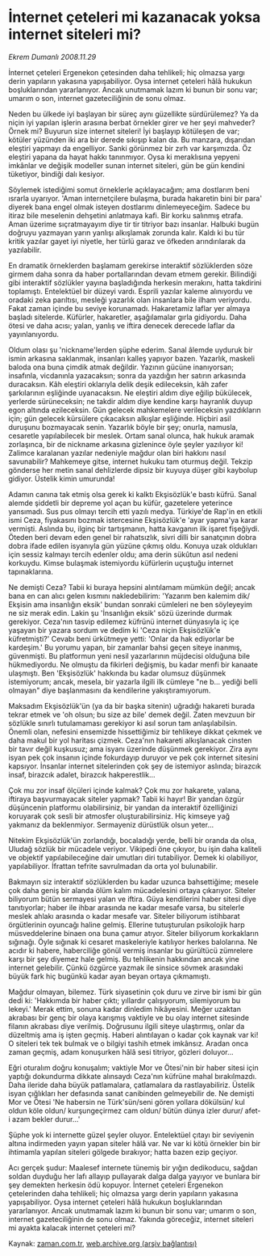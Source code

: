 # İnternet çeteleri mi kazanacak  yoksa internet siteleri mi?

*Ekrem Dumanlı 2008.11.29*

<tr><td class="metin" colspan="2" style="padding-top: 20px; padding-left: 5px; padding-right: 10px;">İnternet çeteleri Ergenekon çetesinden daha tehlikeli; hiç olmazsa yargı derin yapıların yakasına yapışabiliyor. Oysa internet çeteleri hâlâ hukukun boşluklarından yararlanıyor. Ancak unutmamak lazım ki bunun bir sonu var; umarım o son, internet gazeteciliğinin de sonu olmaz.</td></tr><tr><td class="metin" colspan="2" style="padding-top: 20px; padding-left: 5px; padding-right: 10px;"><p>Neden bu ülkede iyi başlayan bir süreç aynı güzellikte sürdürülemez? Ya da niçin iyi yapılan işlerin arasına berbat örnekler girer ve her şeyi mahveder? Örnek mi? Buyurun size internet siteleri! İyi başlayıp kötüleşen de var; kötüler yüzünden iki ara bir derede sıkışıp kalan da. Bu manzara, dışarıdan eleştiri yapmayı da engelliyor. Sanki görünmez bir zırh var karşımızda. Öz eleştiri yapana da hayat hakkı tanınmıyor. Oysa ki meraklısına yepyeni imkânlar ve değişik modeller sunan internet siteleri, gün be gün kendini tüketiyor, bindiği dalı kesiyor. 
<p>Söylemek istediğimi somut örneklerle açıklayacağım; ama dostlarım beni ısrarla uyarıyor. 'Aman internetçilere bulaşma, burada hakaretin bini bir para' diyerek bana engel olmak isteyen dostlarımı dinlemeyeceğim. Sadece bu itiraz bile meselenin dehşetini anlatmaya kafi. Bir korku salınmış etrafa. Aman üzerime sıçratmayayım diye tir tir titriyor bazı insanlar. Halbuki bugün doğruyu yazmayan yarın yanlışı alkışlamak zorunda kalır. Kaldı ki bu tür kritik yazılar gayet iyi niyetle, her türlü garaz ve öfkeden arındırılarak da yazılabilir. 
<p>En dramatik örneklerden başlamam gerekirse interaktif sözlüklerden söze girmem daha sonra da haber portallarından devam etmem gerekir. Bilindiği gibi interaktif sözlükler yayına başladığında herkesin merakını, hatta takdirini toplamıştı. Entelektüel bir düzeyi vardı. Esprili yazılar kaleme alınıyordu ve oradaki zeka parıltısı, mesleği yazarlık olan insanlara bile ilham veriyordu. Fakat zaman içinde bu seviye korunamadı. Hakaretamiz laflar yer almaya başladı sitelerde. Küfürler, hakaretler, aşağılamalar gırla gidiyordu. Daha ötesi ve daha acısı; yalan, yanlış ve iftira denecek derecede laflar da yayınlanıyordu. 
<p>Oldum olası şu 'nickname'lerden şüphe ederim. Sanal âlemde uyduruk bir ismin arkasına saklanmak, insanları kalleş yapıyor bazen. Yazarlık, maskeli baloda ona buna çimdik atmak değildir. Yazının gücüne inanıyorsan; insafınla, vicdanınla yazacaksın; sonra da yazdığın her satırın arkasında duracaksın. Kâh eleştiri oklarıyla delik deşik edileceksin, kâh zafer şarkılarının eşliğinde uyanacaksın. Ne eleştiri aldım diye eğilip bükülecek, yerlerde sürüneceksin; ne takdir aldım diye kendine karşı hayranlık duyup egon altında ezileceksin. Gün gelecek mahkemelere verileceksin yazdıkların için; gün gelecek kürsülere çıkacaksın alkışlar eşliğinde. Hiçbiri asil duruşunu bozmayacak senin. Yazarlık böyle bir şey; onurla, namusla, cesaretle yapılabilecek bir meslek. Ortam sanal olunca, hak hukuk aramak zorlaşınca, bir de nickname arkasına gizlenince öyle şeyler yazılıyor ki! Zalimce karalanan yazılar nedeniyle mağdur olan biri hakkını nasıl savunabilir? Mahkemeye gitse, internet hukuku tam oturmuş değil. Tekzip gönderse her metin sanal dehlizlerde dipsiz bir kuyuya düşer gibi kaybolup gidiyor. Üstelik kimin umurunda! 
<p>Adamın canına tak etmiş olsa gerek ki kalktı Ekşisözlük'e bastı küfrü. Sanal alemde şiddetli bir depreme yol açan bu küfür, gazetelere yeterince yansımadı. Sus pus olmayı tercih etti yazılı medya. Türkiye'de Rap'in en etkili ismi Ceza, fiyakasını bozmak istercesine Ekşisözlük'e 'ayar yapma'ya karar vermişti. Aslında bu, ilginç bir tartışmanın, hatta kavganın ilk işaret fişeğiydi. Öteden beri devam eden genel bir rahatsızlık, sivri dilli bir sanatçının dobra dobra ifade edilen isyanıyla gün yüzüne çıkmış oldu. Konuya uzak oldukları için sessiz kalmayı tercih edenler oldu; ama derin sükûtun asıl nedeni korkuydu. Kimse bulaşmak istemiyordu küfürlerin uçuştuğu internet tapınaklarına. 
<p>Ne demişti Ceza? Tabii ki buraya hepsini alıntılamam mümkün değil; ancak bana en can alıcı gelen kısmını nakledebilirim: 'Yazarım ben kalemim dik/ Ekşisin ama insanlığın eksik' bundan sonraki cümleleri ne ben söyleyeyim ne siz merak edin. Lakin şu 'İnsanlığın eksik' sözü üzerinde durmak gerekiyor. Ceza'nın tasvip edilemez küfrünü internet dünyasıyla iç içe yaşayan bir yazara sordum ve dedim ki 'Ceza niçin Ekşisözlük'e küfretmişti?' Cevabı beni ürkütmeye yetti: 'Onlar da hak ediyorlar be kardeşim.' Bu yorumu yapan, bir zamanlar bahsi geçen siteye inanmış, güvenmişti. Bu platformun yeni nesil yazarlarının müjdecisi olduğuna bile hükmediyordu. Ne olmuştu da fikirleri değişmiş, bu kadar menfi bir kanaate ulaşmıştı. Ben 'Ekşisözlük' hakkında bu kadar olumsuz düşünmek istemiyorum; ancak, mesela, bir yazarla ilgili ilk cümleye "ne b... yediği belli olmayan" diye başlanmasını da kendilerine yakıştıramıyorum.
<p>Maksadım Ekşisözlük'ün (ya da bir başka sitenin) uğradığı hakareti burada tekrar etmek ve 'oh olsun; bu size az bile' demek değil. Zaten mevzuun bir sözlükle sınırlı tutulamaması gerekiyor ki asıl sorun tam anlaşılabilsin. Önemli olan, nefesini ensemizde hissettiğimiz bir tehlikeye dikkat çekmek ve daha makul bir yol haritası çizmek. Ceza'nın hakareti alkışlanacak cinsten bir tavır değil kuşkusuz; ama isyanı üzerinde düşünmek gerekiyor. Zira aynı isyan pek çok insanın içinde fokurdayıp duruyor ve pek çok internet sitesini kapsıyor. İnsanlar internet sitelerinden çok şey de istemiyor aslında; birazcık insaf, birazcık adalet, birazcık hakperestlik...
<p>Çok mu zor insaf ölçüleri içinde kalmak? Çok mu zor hakarete, yalana, iftiraya başvurmayacak siteler yapmak? Tabii ki hayır! Bir yandan özgür düşüncenin platformu olabilirsiniz, bir yandan da interaktif özelliğinizi koruyarak çok sesli bir atmosfer oluşturabilirsiniz. Hiç kimseye yağ yakmanız da beklenmiyor. Sermayeniz dürüstlük olsun yeter...
<p>Nitekim Ekşisözlük'ün zorlandığı, bocaladığı yerde, belli bir oranda da olsa, Uludağ sözlük bir mücadele veriyor. Vikipedi öne çıkıyor, bu işin daha kaliteli ve objektif yapılabileceğine dair umutları diri tutabiliyor. Demek ki olabiliyor, yapılabiliyor. İfrattan tefrite savrulmadan da orta yol bulunabilir.
<p>Bakmayın siz interaktif sözlüklerden bu kadar uzunca bahsettiğime; mesele çok daha geniş bir alanda ölüm kalım mücadelesini ortaya çıkarıyor. Siteler biliyorum bütün sermayesi yalan ve iftira. Güya kendilerini haber sitesi diye tanıtıyorlar; haber ile ihbar arasında ne kadar mesafe varsa, bu sitelerle meslek ahlakı arasında o kadar mesafe var. Siteler biliyorum istihbarat örgütlerinin oyuncağı haline gelmiş. Ellerine tutuşturulan psikolojik harp müsveddelerine binaen ona buna çamur atıyor. Siteler biliyorum korkakların sığınağı. Öyle sığınak ki cesaret maskeleriyle katılıyor herkes balolarına. Ne acıdır ki habere, haberciliğe gönül vermiş insanlar bu gürültücü zümrelere karşı bir şey diyemez hale gelmiş. Bu tehlikenin hakkından ancak yine internet gelebilir. Çünkü özgürce yazmak ile sinsice sövmek arasındaki büyük fark hiç bugünkü kadar ayan beyan ortaya çıkmamıştı. 
<p>Mağdur olmayan, bilemez. Türk siyasetinin çok duru ve zirve bir ismi bir gün dedi ki: 'Hakkımda bir haber çıktı; yıllardır çalışıyorum, silemiyorum bu lekeyi.' Merak ettim, sonuna kadar dinledim hikâyesini. Meğer uzaktan akrabası bir genç bir olaya karışmış vaktiyle ve bu olay internet sitesinde filanın akrabası diye verilmiş. Doğrusunu ilgili siteye ulaştırmış, onlar da düzeltmiş ama iş işten geçmiş. Haberi alıntılayan o kadar çok kaynak var ki! O siteleri tek tek bulmak ve o bilgiyi tashih etmek imkânsız. Aradan onca zaman geçmiş, adam konuşurken hâlâ sesi titriyor, gözleri doluyor...
<p>Eğri oturalım doğru konuşalım; vaktiyle Mor ve Ötesi'nin bir haber sitesi için yaptığı dokundurma dikkate alınsaydı Ceza'nın küfrüne mahal bırakılmazdı. Daha ileride daha büyük patlamalara, çatlamalara da rastlayabiliriz. Üstelik isyan çığlıkları her defasında sanat canibinden gelmeyebilir de. Ne demişti Mor ve Ötesi 'Ne habersin ne Türk'sün/seni gören yollara dökülsün/ kul oldun köle oldun/ kurşungeçirmez cam oldun/ bütün dünya izler durur/ afet-i azam bekler durur...' 
<p>Şüphe yok ki internette güzel şeyler oluyor. Entelektüel çıtayı bir seviyenin altına indirmeden yayın yapan siteler hâlâ var. Ne var ki kötü örnekler bin bir ihtimamla yapılan siteleri gölgede bırakıyor; hatta bazen ezip geçiyor.
<p>Acı gerçek şudur: Maalesef internete tünemiş bir yığın dedikoducu, sağdan soldan duyduğu her lafı allayıp pullayarak dalga dalga yayıyor ve bunlara bir şey demekten herkesin ödü kopuyor. İnternet çeteleri Ergenekon çetelerinden daha tehlikeli; hiç olmazsa yargı derin yapıların yakasına yapışabiliyor. Oysa internet çeteleri hâlâ hukukun boşluklarından yararlanıyor. Ancak unutmamak lazım ki bunun bir sonu var; umarım o son, internet gazeteciliğinin de sonu olmaz. Yakında göreceğiz, internet siteleri mi ayakta kalacak internet çeteleri mi?<br/></p></p></p></p></p></p></p></p></p></p></p></p></p></p></td></tr>

Kaynak: [zaman.com.tr](http://zaman.com.tr/yazar.do?yazino=765152), [web.archive.org (arşiv bağlantısı)](http://web.archive.org/web/20081219215107/http://www.zaman.com.tr:80/yazar.do?yazino=765152)
